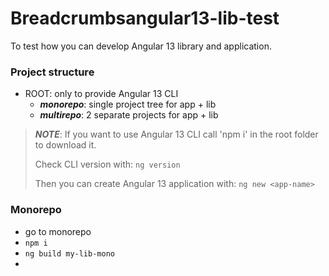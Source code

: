 # Breadcrumbsangular13-lib-test
To test how you can develop Angular 13 library and application.

### Project structure
* ROOT: only to provide Angular 13 CLI
  * ***monorepo***: single project tree for app + lib
  * ***multirepo***: 2 separate projects for app + lib

> ***NOTE***: If you want to use Angular 13 CLI call 'npm i' in the root folder to download it.
>
> Check CLI version with: `ng version`
>
> Then you can create Angular 13 application with: `ng new <app-name>` 

### Monorepo
* go to monorepo
* `npm i`
* `ng build my-lib-mono`
* 
